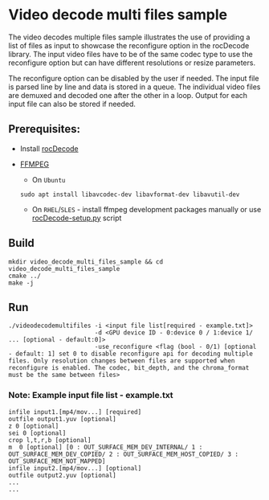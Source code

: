 # Video decode multi files sample

The video decodes multiple files sample illustrates the use of providing a list of files as input to showcase the reconfigure option in the rocDecode library. The input video files have to be of the same codec type to use the reconfigure option but can have different resolutions or resize parameters.

The reconfigure option can be disabled by the user if needed. The input file is parsed line by line and data is stored in a queue. The individual video files are demuxed and decoded one after the other in a loop. Output for each input file can also be stored if needed.

## Prerequisites:

* Install [rocDecode](../../README.md#build-and-install-instructions)

* [FFMPEG](https://ffmpeg.org/about.html)

    * On `Ubuntu`

  ```shell
  sudo apt install libavcodec-dev libavformat-dev libavutil-dev
  ```
  
    * On `RHEL`/`SLES` - install ffmpeg development packages manually or use [rocDecode-setup.py](../../rocDecode-setup.py) script

## Build

```shell
mkdir video_decode_multi_files_sample && cd video_decode_multi_files_sample
cmake ../
make -j
```

## Run

```shell
./videodecodemultifiles -i <input file list[required - example.txt]>
                        -d <GPU device ID - 0:device 0 / 1:device 1/ ... [optional - default:0]>
                        -use_reconfigure <flag (bool - 0/1) [optional - default: 1] set 0 to disable reconfigure api for decoding multiple files. Only resolution changes between files are supported when reconfigure is enabled. The codec, bit_depth, and the chroma_format must be the same between files>
```
### Note: Example input file list - example.txt

```shell
infile input1.[mp4/mov...] [required]
outfile output1.yuv [optional]
z 0 [optional]
sei 0 [optional]
crop l,t,r,b [optional]
m  0 [optional] [0 : OUT_SURFACE_MEM_DEV_INTERNAL/ 1 : OUT_SURFACE_MEM_DEV_COPIED/ 2 : OUT_SURFACE_MEM_HOST_COPIED/ 3 : OUT_SURFACE_MEM_NOT_MAPPED]
infile input2.[mp4/mov...] [optional]
outfile output2.yuv [optional]
...
...
```